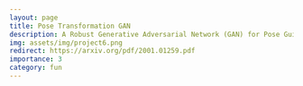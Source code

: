 ```yaml
---
layout: page
title: Pose Transformation GAN
description: A Robust Generative Adversarial Network (GAN) for Pose Guided Person Image Synthesis
img: assets/img/project6.png
redirect: https://arxiv.org/pdf/2001.01259.pdf
importance: 3
category: fun
---
```

